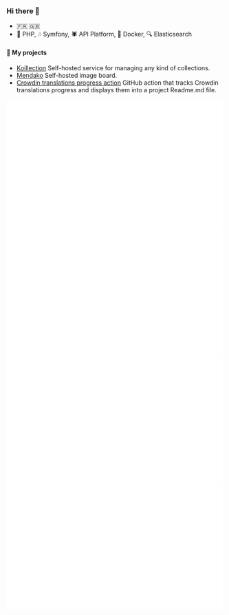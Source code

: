### Hi there 👋

- 🇫🇷 🇬🇧
- 🐘 PHP, 🎶 Symfony, 🕷️ API Platform, 🐳 Docker, 🔍 Elasticsearch

#### :seedling: My projects
- [Koillection](https://github.com/benjaminjonard/koillection) Self-hosted service for managing any kind of collections. 
- [Mendako](https://github.com/benjaminjonard/mendako) Self-hosted image board. 
- [Crowdin translations progress action](https://github.com/benjaminjonard/crowdin-translations-progress-action) GitHub action that tracks Crowdin translations progress and displays them into a project Readme.md file.

<p align="center">
    <img src="https://raw.githubusercontent.com/benjaminjonard/github-stats/master/generated/overview.svg#gh-dark-mode-only">
    <img src="https://raw.githubusercontent.com/benjaminjonard/github-stats/master/generated/languages.svg#gh-dark-mode-only">
    <img src="https://raw.githubusercontent.com/benjaminjonard/github-stats/master/generated/overview.svg#gh-light-mode-only">
    <img src="https://raw.githubusercontent.com/benjaminjonard/github-stats/master/generated/languages.svg#gh-light-mode-only">
</p>
